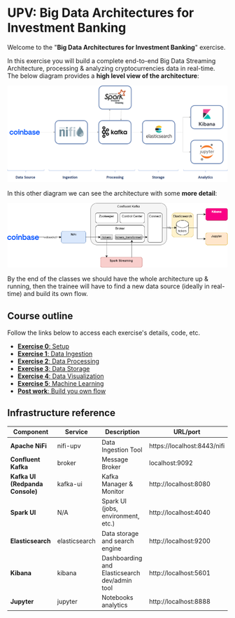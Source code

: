 # UPV: Big Data Architectures for Investment Banking

Welcome to the "**Big Data Architectures for Investment Banking**" exercise.

In this exercise you will build a complete end-to-end Big Data Streaming Architecture, processing & analyzing cryptocurrencies data in real-time.
The below diagram provides a **high level view of the architecture**:

![Exercise architecture](img/architecture.png)

In this other diagram we can see the architecture with some **more detail**:

![Detailed architecture](img/architecture_detailed.png)

By the end of the classes we should have the whole architecture up & running, then the trainee will have to find a new data source (ideally in real-time) and build its own flow.

## Course outline

Follow the links below to access each exercise's details, code, etc.

* [**Exercise 0**: Setup](exercise0_setup)
* [**Exercise 1**: Data Ingestion](exercise1_data_ingestion)
* [**Exercise 2**: Data Processing](exercise2_data_processing)
* [**Exercise 3**: Data Storage](exercise3_data_storage)
* [**Exercise 4**: Data Visualization](exercise4_data_visualization)
* [**Exercise 5**: Machine Learning](exercise5_machine_learning)
* [**Post work**: Build you own flow](post_work)

## Infrastructure reference

| Component | Service | Description | URL/port |
| ------------- | ------------- | ------------- | ------------- |
| **Apache NiFi**  | nifi-upv | Data Ingestion Tool  | https://localhost:8443/nifi  |
| **Confluent Kafka**  | broker | Message Broker  | localhost:9092  |
| **Kafka UI (Redpanda Console)**  | kafka-ui | Kafka Manager & Monitor  |  http://localhost:8080  |
| **Spark UI** | N/A | Spark UI (jobs, environment, etc.) | http://localhost:4040 |
| **Elasticsearch**  | elasticsearch | Data storage and search engine  | http://localhost:9200  |
| **Kibana**  | kibana | Dashboarding and Elasticsearch dev/admin tool  | http://localhost:5601  |
| **Jupyter**  | jupyter | Notebooks analytics  | http://localhost:8888  |

